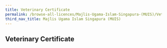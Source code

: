 ```yaml
---
title: Veterinary Certificate
permalink: /browse-all-licences/Majlis-Ugama-Islam-Singapura-(MUIS)/Veterinary-Certificate
third_nav_title: Majlis Ugama Islam Singapura (MUIS)
---
```

## Veterinary Certificate
